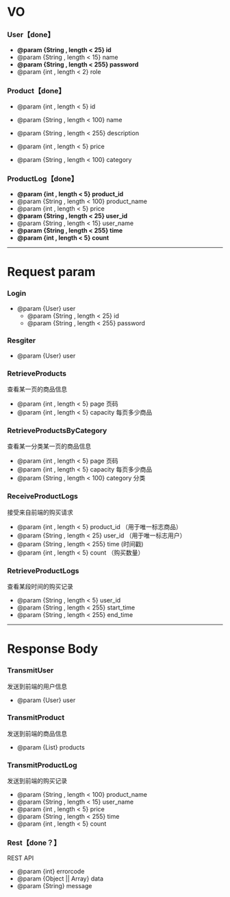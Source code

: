 


# VO



### User【done】

- **@param {String , length < 25} id**
- @param {String , length < 15} name
- **@param {String , length < 255} password**
- @param {int , length < 2} role



### Product【done】

- @param {int , length < 5} id
- @param {String , length < 100} name
- @param {String , length < 255} description
- @param {int , length < 5} price

- @param {String , length < 100} category



### ProductLog【done】

- **@param {int , length < 5} product_id**
- @param {String , length < 100} product_name
- @param {int , length < 5} price
- **@param {String , length < 25} user_id**
- @param {String , length < 15} user_name
- **@param {String , length < 255} time**
- **@param {int , length < 5} count**



--------------------------



# Request param

### Login

- @param {User} user
  - @param {String , length < 25} id
  - @param {String , length < 255} password



### Resgiter

- @param {User} user



### RetrieveProducts

查看某一页的商品信息

- @param {int , length < 5} page 页码
- @param {int , length < 5} capacity 每页多少商品



### RetrieveProductsByCategory

查看某一分类某一页的商品信息

- @param {int , length < 5} page 页码
- @param {int , length < 5} capacity 每页多少商品
- @param {String , length < 100} category 分类

### ReceiveProductLogs

接受来自前端的购买请求

- @param {int , length < 5} product_id	（用于唯一标志商品）
- @param {String , length < 25} user_id	（用于唯一标志用户）
- @param {String , length < 255} time	(时间戳)
- @param {int , length < 5} count	（购买数量）



### RetrieveProductLogs

查看某段时间的购买记录

- @param {String , length < 5} user_id
- @param {String , length < 255} start_time
- @param {String , length < 255} end_time

---------------------







# Response Body

### TransmitUser

发送到前端的用户信息

- @param {User} user



### TransmitProduct

发送到前端的商品信息

- @param {List<Product>} products



### TransmitProductLog

发送到前端的购买记录

- @param {String , length < 100} product_name
- @param {String , length < 15} user_name
- @param {int , length < 5} price
- @param {String , length < 255} time
- @param {int , length < 5} count



### Rest【done？】

REST API

- @param {int} errorcode
- @param {Object || Array} data
- @param {String} message

